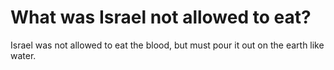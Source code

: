 # What was Israel not allowed to eat?

Israel was not allowed to eat the blood, but must pour it out on the earth like water.
